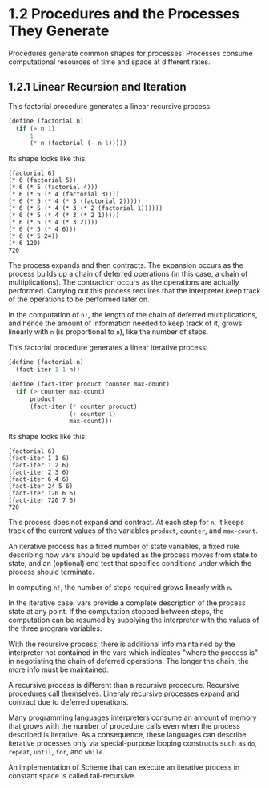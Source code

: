 # 1.2 Procedures and the Processes They Generate

Procedures generate common shapes for processes.
Processes consume computational resources of time and space at different rates.

## 1.2.1 Linear Recursion and Iteration

This factorial procedure generates a linear recursive process:

```lisp
(define (factorial n)
  (if (= n 1)
      1
      (* n (factorial (- n 1)))))
```

Its shape looks like this:

```
(factorial 6)
(* 6 (factorial 5))
(* 6 (* 5 (factorial 4)))
(* 6 (* 5 (* 4 (factorial 3))))
(* 6 (* 5 (* 4 (* 3 (factorial 2)))))
(* 6 (* 5 (* 4 (* 3 (* 2 (factorial 1))))))
(* 6 (* 5 (* 4 (* 3 (* 2 1)))))
(* 6 (* 5 (* 4 (* 3 2))))
(* 6 (* 5 (* 4 6)))
(* 6 (* 5 24))
(* 6 120)
720
```

The process expands and then contracts.
The expansion occurs as the process builds up
a chain of deferred operations (in this case, a chain of multiplications).
The contraction occurs as the operations are actually performed.
Carrying out this process requires that
the interpreter keep track of the operations to be performed later on.

In the computation of `n!`,
the length of the chain of deferred multiplications,
and hence the amount of information needed to keep track of it,
grows linearly with `n` (is proportional to `n`),
like the number of steps.

This factorial procedure generates a linear iterative process:

```lisp
(define (factorial n)
  (fact-iter 1 1 n))

(define (fact-iter product counter max-count)
  (if (> counter max-count)
      product
      (fact-iter (* counter product)
                 (+ counter 1)
                 max-count)))
```

Its shape looks like this:

```
(factorial 6)
(fact-iter 1 1 6)
(fact-iter 1 2 6)
(fact-iter 2 3 6)
(fact-iter 6 4 6)
(fact-iter 24 5 6)
(fact-iter 120 6 6)
(fact-iter 720 7 6)
720
```

This process does not expand and contract.
At each step for `n`,
it keeps track of the current values of the variables
`product`, `counter`, and `max-count`.

An iterative process has a fixed number of state variables,
a fixed rule describing how vars should be updated
as the process moves from state to state,
and an (optional) end test
that specifies conditions under which the process should terminate.

In computing `n!`, the number of steps required grows linearly with `n`.

In the iterative case,
vars provide a complete description of the process state at any point.
If the computation stopped between steps,
the computation can be resumed by supplying the interpreter
with the values of the three program variables.

With the recursive process,
there is additional info maintained by the interpreter
not contained in the vars
which indicates "where the process is"
in negotiating the chain of deferred operations.
The longer the chain, the more info must be maintained.

A recursive process is different than a recursive procedure.
Recursive procedures call themselves.
Lineraly recursive processes expand and contract due to deferred operations.

Many programming languages interpreters
consume an amount of memory that grows with the number of procedure calls
even when the process described is iterative.
As a consequence, these languages can describe iterative processes
only via special-purpose looping constructs such as
`do`, `repeat`, `until`, `for`, and `while`.

An implementation of Scheme
that can execute an iterative process in constant space
is called tail-recursive.
